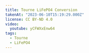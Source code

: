 ```yaml
---
title: Tourne LiFePO4 Conversion
takenAt: "2023-06-10T15:19:29.000Z"
license: CC BY-ND 4.0
video:
  youtube: yCFWXxEnw64
tags:
  - Tourne
  - LiFePO4
---
```

